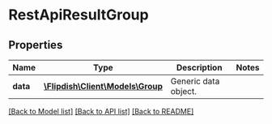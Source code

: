 # RestApiResultGroup

## Properties
Name | Type | Description | Notes
------------ | ------------- | ------------- | -------------
**data** | [**\Flipdish\\Client\Models\Group**](Group.md) | Generic data object. | 

[[Back to Model list]](../README.md#documentation-for-models) [[Back to API list]](../README.md#documentation-for-api-endpoints) [[Back to README]](../README.md)


